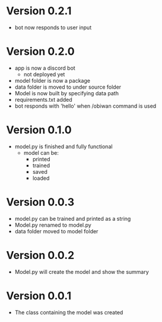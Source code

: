 # Version 0.2.1
* bot now responds to user input

# Version 0.2.0
* app is now a discord bot
    * not deployed yet
* model folder is now a package
* data folder is moved to under source folder
* Model is now built by specifying data path
* requirements.txt added
* bot responds with 'hello' when /obiwan command is used

# Version 0.1.0
* model.py is finished and fully functional
  * model can be:
    * printed
    * trained
    * saved
    * loaded

# Version 0.0.3
* model.py can be trained and printed as a string
* Model.py renamed to model.py
* data folder moved to model folder

# Version 0.0.2
* Model.py will create the model and show the summary

# Version 0.0.1
* The class containing the model was created